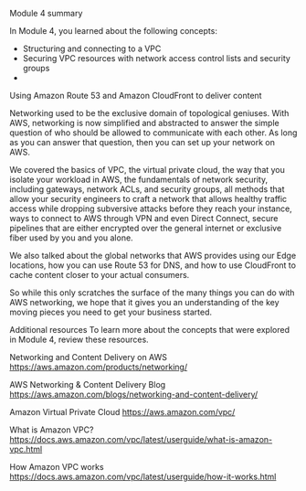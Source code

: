 Module 4 summary

In Module 4, you learned about the following concepts:

- Structuring and connecting to a VPC
- Securing VPC resources with network access control lists and security groups
- 

Using Amazon Route 53 and Amazon CloudFront to deliver content


Networking used to be the exclusive domain of topological geniuses. With AWS, networking is now simplified and abstracted to answer the simple question of who should be allowed to communicate with each other. As long as you can answer that question, then you can set up your network on AWS. 

We covered the basics of VPC, the virtual private cloud, the way that you isolate your workload in AWS, the fundamentals of network security, including gateways, network ACLs, and security groups, all methods that allow your security engineers to craft a network that allows healthy traffic access while dropping subversive attacks before they reach your instance, ways to connect to AWS through VPN and even Direct Connect, secure pipelines that are either encrypted over the general internet or exclusive fiber used by you and you alone. 

We also talked about the global networks that AWS provides using our Edge locations, how you can use Route 53 for DNS, and how to use CloudFront to cache content closer to your actual consumers. 

So while this only scratches the surface of the many things you can do with AWS networking, we hope that it gives you an understanding of the key moving pieces you need to get your business started.


Additional resources
To learn more about the concepts that were explored in Module 4, review these resources.

Networking and Content Delivery on AWS
https://aws.amazon.com/products/networking/

AWS Networking & Content Delivery Blog
https://aws.amazon.com/blogs/networking-and-content-delivery/

Amazon Virtual Private Cloud
https://aws.amazon.com/vpc/

What is Amazon VPC?
https://docs.aws.amazon.com/vpc/latest/userguide/what-is-amazon-vpc.html

How Amazon VPC works
https://docs.aws.amazon.com/vpc/latest/userguide/how-it-works.html

